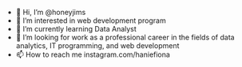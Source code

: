 - 👋 Hi, I’m @honeyjims
- 👀 I’m interested in web development program
- 🌱 I’m currently learning Data Analyst
- 💞️ I’m looking for work as a professional career in the fields of data analytics, IT programming, and web development
- 📫 How to reach me instagram.com/haniefiona

<!---
honeyjims/honeyjims is a ✨ special ✨ repository because its `README.md` (this file) appears on your GitHub profile.
You can click the Preview link to take a look at your changes.
--->
